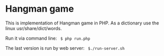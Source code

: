 # Hangman game
This is implementation of Hangman game in PHP. As a dictionary use the linux usr/share/dict/words.

Run it via command line:
<code>
$ php run.php
</code>

The last version is run by web server:
<code>
$./run-server.sh
</code>
